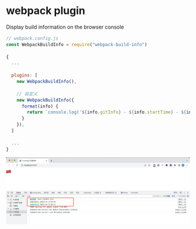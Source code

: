 # webpack plugin

Display build information on the browser console


```js
// webpack.config.js
const WebpackBuildInfo = require("webpack-build-info")

{
  ...

  plugins: [
    new WebpackBuildInfo(),

    // 自定义
    new WebpackBuildInfo({
      format(info) {
        return `console.log('${info.gitInfo} - ${info.startTime} - ${info.endTime}')`
      }
    }),
  ]

  ...
}


```

![img](screenshots/WechatIMG337.jpg)